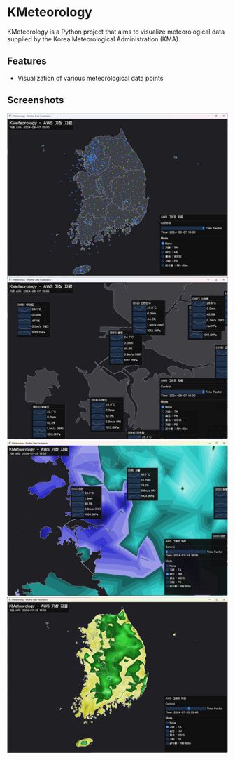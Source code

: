 # KMeteorology

KMeteorology is a Python project that aims to visualize meteorological data supplied by the Korea Meteorological Administration (KMA).

## Features

- Visualization of various meteorological data points

## Screenshots

![screenshot](screenshots/screenshot_1.png)
![screenshot](screenshots/screenshot_2.png)
![screenshot](screenshots/screenshot_3.png)
![screenshot](screenshots/screenshot_4.png)
